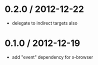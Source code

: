 0.2.0 / 2012-12-22
==================

 * delegate to indirect targets  also

0.1.0 / 2012-12-19 
==================

  * add "event" dependency for x-browser
